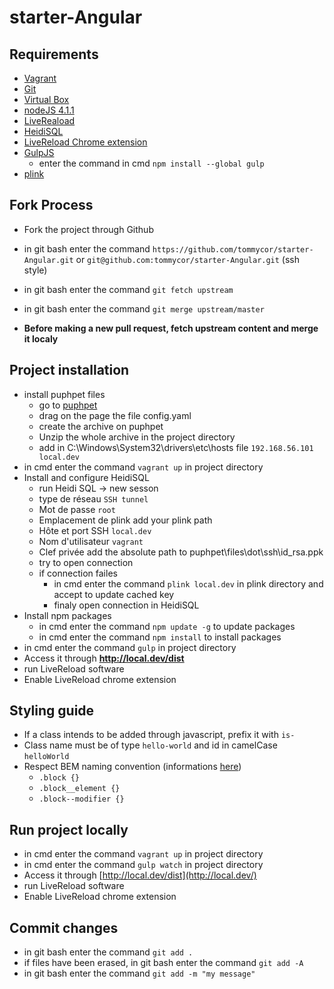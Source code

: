 # starter-Angular

## Requirements
* [Vagrant](https://www.vagrantup.com/downloads.html)
* [Git](https://git-scm.com/downloads)
* [Virtual Box](https://www.virtualbox.org/wiki/Downloads)
* [nodeJS 4.1.1](https://nodejs.org/en/download/)
* [LiveReaload](http://livereload.com/)
* [HeidiSQL](http://www.heidisql.com/download.php)
* [LiveReload Chrome extension](https://chrome.google.com/webstore/detail/livereload/jnihajbhpnppcggbcgedagnkighmdlei)
* [GulpJS](https://github.com/gulpjs/gulp/blob/master/docs/getting-started.md)
	- enter the command in cmd ```npm install --global gulp```
* [plink](http://www.chiark.greenend.org.uk/~sgtatham/putty/download.html)

## Fork Process
* Fork the project through Github
* in git bash enter the command ```https://github.com/tommycor/starter-Angular.git``` or ```git@github.com:tommycor/starter-Angular.git``` (ssh style)
* in git bash enter the command ```git fetch upstream```
* in git bash enter the command ```git merge upstream/master```

* **Before making a new pull request, fetch upstream content and merge it localy**

## Project installation
* install puphpet files
	- go to [puphpet](https://puphpet.com/)
	- drag on the page the file config.yaml
	- create the archive on puphpet
	- Unzip the whole archive in the project directory
	- add in C:\Windows\System32\drivers\etc\hosts file ```192.168.56.101	local.dev```
* in cmd enter the command ```vagrant up``` in project directory
* Install and configure HeidiSQL
	- run Heidi SQL -> new sesson
	- type de réseau ```SSH tunnel```
	- Mot de passe ```root```
	- Emplacement de plink add your plink path
	- Hôte et port SSH ```local.dev```
	- Nom d'utilisateur ```vagrant```
	- Clef privée add the absolute path to puphpet\files\dot\ssh\id_rsa.ppk
	- try to open connection
	- if connection failes
		- in cmd enter the command ```plink local.dev``` in plink directory and accept to update cached key
		- finaly open connection in HeidiSQL
* Install npm packages
	- in cmd enter the command ```npm update -g``` to update packages
	- in cmd enter the command ```npm install``` to install packages
* in cmd enter the command ```gulp``` in project directory
* Access it through **http://local.dev/dist**
* run LiveReload software 
* Enable LiveReload chrome extension

## Styling guide
* If a class intends to be added through javascript, prefix it with ```is-```
* Class name must be of type ```hello-world``` and id in camelCase ```helloWorld```
* Respect BEM naming convention (informations [here](http://guidecss.fr/convention.html))
	- ```.block {}```
	- ```.block__element {}```
	- ```.block--modifier {}```

## Run project locally
* in cmd enter the command ```vagrant up``` in project directory
* in cmd enter the command ```gulp watch``` in project directory
* Access it through [http://local.dev/dist](http://local.dev/)
* run LiveReload software 
* Enable LiveReload chrome extension

## Commit changes
* in git bash enter the command ```git add .```
* if files have been erased, in git bash enter the command ```git add -A```
* in git bash enter the command ```git add -m "my message"```

